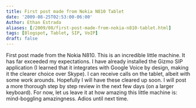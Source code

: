 ```yaml
---
title: First post made from Nokia N810 Tablet
date: '2009-08-25T02:53:00-06:00'
Author: Ethan Estrada
aliases: [/2009/08/first-post-made-from-nokia-n810-tablet.html]
tags: [Blogspot, Tablet, SIP, VoIP]
draft: false
---
```


First post made from the Nokia N810.
This is an incredible little machine.
It has far exceeded my expectations.
I have already installed the Gizmo SIP application
(I learned that it integrates with Google Voice by design,
making it the clearer choice over Skype).
I can receive calls on the tablet,
albeit with some work arounds.
Hopefully I will have these cleared up soon.
I will post a more thorough step by step review in the next few days
(on a larger keyboard).
For now, let us leave it at how amazing this little machine is:
mind-boggling amazingness.
Adios until next time.
